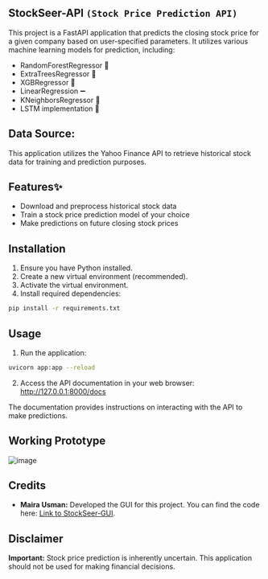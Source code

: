 ## StockSeer-API  `(Stock Price Prediction API)`

This project is a FastAPI application that predicts the closing stock price for a given company based on user-specified parameters. It utilizes various machine learning models for prediction, including:

* RandomForestRegressor 🌳
* ExtraTreesRegressor 🌲
* XGBRegressor 🚀
* LinearRegression ➖
* KNeighborsRegressor 🤝
* LSTM implementation 🔄

## Data Source:

This application utilizes the Yahoo Finance API to retrieve historical stock data for training and prediction purposes.

## Features✨

* Download and preprocess historical stock data
* Train a stock price prediction model of your choice
* Make predictions on future closing stock prices

## Installation

1. Ensure you have Python installed.
2. Create a new virtual environment (recommended).
3. Activate the virtual environment.
4. Install required dependencies:

```bash
pip install -r requirements.txt
```

## Usage

1. Run the application:

```bash
uvicorn app:app --reload
```

2. Access the API documentation in your web browser: http://127.0.0.1:8000/docs

The documentation provides instructions on interacting with the API to make predictions.


## Working Prototype
![image](https://github.com/samadpls/stockseer-api/assets/94792103/f9c046ea-3c72-4b09-84e1-5994ce0c0a47)



## Credits

* **Maira Usman:**  Developed the GUI for this project. You can find the code here: [Link to StockSeer-GUI](https://github.com/myrausman/).

## Disclaimer

**Important:** Stock price prediction is inherently uncertain. This application should not be used for making financial decisions. 

